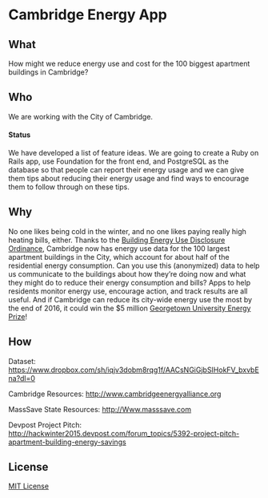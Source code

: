 # Cambridge Energy App

## What
How might we reduce energy use and cost for the 100 biggest apartment buildings in Cambridge?


## Who
We are working with the City of Cambridge.


#### Status
We have developed a list of feature ideas. We are going to create a Ruby on Rails app, use Foundation for the front end, and PostgreSQL as the database so that people can report their energy usage and we can give them tips about reducing their energy usage and find ways to encourage them to follow through on these tips.


## Why
No one likes being cold in the winter, and no one likes paying really high heating bills, either. Thanks to the [Building Energy Use Disclosure Ordinance](https://www.cambridgema.gov/CDD/zoninganddevelopment/sustainablebldgs/buildingenergydisclosureordinance.aspx), Cambridge now has energy use data for the 100 largest apartment buildings in the City, which account for about half of the residential energy consumption. Can you use this (anonymized) data to help us communicate to the buildings about how they’re doing now and what they might do to reduce their energy consumption and bills? Apps to help residents monitor energy use, encourage action, and track results are all useful. And if Cambridge can reduce its city-wide energy use the most by the end of 2016, it could win the $5 million [Georgetown University Energy Prize](http://www.cambridgeenergyalliance.org/winit)!


## How
Dataset: https://www.dropbox.com/sh/iqjv3dobm8rqg1f/AACsNGiGjbSIHokFV_bxvbEna?dl=0

Cambridge Resources: http://www.cambridgeenergyalliance.org

MassSave State Resources: http://Www.masssave.com

Devpost Project Pitch: http://hackwinter2015.devpost.com/forum_topics/5392-project-pitch-apartment-building-energy-savings


## License
[MIT License](LICENCSE)

